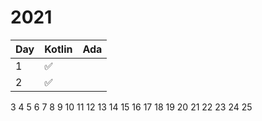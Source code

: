 # 2021

Day | Kotlin | Ada
--- | --- | ---
1 | :white_check_mark:
2 | :white_check_mark:
3
4
5
6
7
8
9
10
11
12
13
14
15
16
17
18
19
20
21
22
23
24
25
